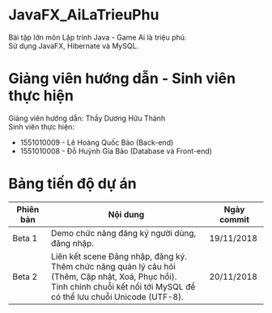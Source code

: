 # JavaFX_AiLaTrieuPhu
Bài tập lớn môn Lập trình Java - Game Ai là triệu phú.
<br />
Sử dụng JavaFX, Hibernate và MySQL.

# Giảng viên hướng dẫn - Sinh viên thực hiện
Giảng viên hướng dẫn: Thầy Dương Hữu Thành
<br />Sinh viên thực hiện:
<ul>
  <li>1551010009 - Lê Hoàng Quốc Bảo (Back-end)</li>
  <li>1551010008 - Đỗ Huỳnh Gia Bảo (Database và Front-end)</li>
</ul>

# Bảng tiến độ dự án
Phiên bản | Nội dung | Ngày commit
----------|----------|-------------
Beta 1 | Demo chức năng đăng ký người dùng, đăng nhập. | 19/11/2018
Beta 2 | Liên kết scene Đăng nhập, đăng ký.<br/>Thêm chức năng quản lý câu hỏi (Thêm, Cập nhật, Xoá, Phục hồi).<br />Tinh chỉnh chuỗi kết nối tới MySQL để có thể lưu chuỗi Unicode (UTF-8). | 20/11/2018
